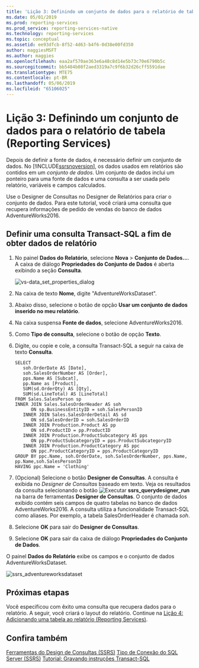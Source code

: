```yaml
---
title: 'Lição 3: Definindo um conjunto de dados para o relatório de tabela (Reporting Services) | Microsoft Docs'
ms.date: 05/01/2019
ms.prod: reporting-services
ms.prod_service: reporting-services-native
ms.technology: reporting-services
ms.topic: conceptual
ms.assetid: ee93dfcb-8f52-4d63-b4f6-0d38e00fd350
author: maggiesMSFT
ms.author: maggies
ms.openlocfilehash: eaa2af570ae363e6a48c8d14e5b73c70e6790b5c
ms.sourcegitcommit: bb5484b08f2aed3319a7c9f6b32d26cff5591dae
ms.translationtype: MTE75
ms.contentlocale: pt-BR
ms.lasthandoff: 05/06/2019
ms.locfileid: "65106025"
---
```

# <a name="lesson-3-defining-a-dataset-for-the-table-report-reporting-services"></a>Lição 3: Definindo um conjunto de dados para o relatório de tabela (Reporting Services)

Depois de definir a fonte de dados, é necessário definir um conjunto de dados. No [!INCLUDE[ssrsnoversion](../includes/ssrsnoversion-md.md)], os dados usados em relatórios são contidos em um *conjunto de dados*. Um conjunto de dados inclui um ponteiro para uma fonte de dados e uma consulta a ser usada pelo relatório, variáveis e campos calculados.

Use o Designer de Consultas no Designer de Relatórios para criar o conjunto de dados. Para este tutorial, você criará uma consulta que recupera informações de pedido de vendas do banco de dados AdventureWorks2016.

## <a name="define-a-transact-sql-query-for-report-data"></a>Definir uma consulta Transact-SQL a fim de obter dados de relatório  

1. No painel **Dados do Relatório**, selecione **Nova** > **Conjunto de Dados...**. A caixa de diálogo **Propriedades do Conjunto de Dados** é aberta exibindo a seção **Consulta**.

    ![vs-data_set_properties_dialog](media/lesson-3-defining-a-dataset-for-the-table-report-reporting-services/vs-dataset-properties-dialog.png)

2. Na caixa de texto **Nome**, digite "AdventureWorksDataset".

3. Abaixo disso, selecione o botão de opção **Usar um conjunto de dados inserido no meu relatório**.

4. Na caixa suspensa **Fonte de dados**, selecione AdventureWorks2016.

5. Como **Tipo de consulta**, selecione o botão de opção **Texto**.

6. Digite, ou copie e cole, a consulta Transact-SQL a seguir na caixa de texto **Consulta**.

    ```T-SQL
    SELECT
       soh.OrderDate AS [Date],
       soh.SalesOrderNumber AS [Order],
       pps.Name AS [Subcat],
       pp.Name as [Product],
       SUM(sd.OrderQty) AS [Qty],
       SUM(sd.LineTotal) AS [LineTotal]
    FROM Sales.SalesPerson sp
    INNER JOIN Sales.SalesOrderHeader AS soh
          ON sp.BusinessEntityID = soh.SalesPersonID
       INNER JOIN Sales.SalesOrderDetail AS sd
          ON sd.SalesOrderID = soh.SalesOrderID
       INNER JOIN Production.Product AS pp
          ON sd.ProductID = pp.ProductID
       INNER JOIN Production.ProductSubcategory AS pps
          ON pp.ProductSubcategoryID = pps.ProductSubcategoryID
       INNER JOIN Production.ProductCategory AS ppc
          ON ppc.ProductCategoryID = pps.ProductCategoryID
    GROUP BY ppc.Name, soh.OrderDate, soh.SalesOrderNumber, pps.Name, pp.Name,soh.SalesPersonID  
    HAVING ppc.Name = 'Clothing'
    ```

7. (Opcional) Selecione o botão **Designer de Consultas**. A consulta é exibida no *Designer de Consultas* baseado em texto. Veja os resultados da consulta selecionando o botão ![Executar](media/ssrs-querydesigner-run.png) **ssrs_querydesigner_run** na barra de ferramentas **Designer de Consultas**. O conjunto de dados exibido contém seis campos de quatro tabelas no banco de dados AdventureWorks2016. A consulta utiliza a funcionalidade Transact-SQL como aliases. Por exemplo, a tabela SalesOrderHeader é chamada *soh*.

8. Selecione **OK** para sair do **Designer de Consultas**.

9. Selecione **OK** para sair da caixa de diálogo **Propriedades do Conjunto de Dados**.

O painel **Dados do Relatório** exibe os campos e o conjunto de dados AdventureWorksDataset.

   ![ssrs_adventureworksdataset](media/ssrs-adventureworksdataset.png)

## <a name="next-steps"></a>Próximas etapas

Você especificou com êxito uma consulta que recupera dados para o relatório. A seguir, você criará o layout do relatório. Continue na [Lição 4: Adicionando uma tabela ao relatório &#40;Reporting Services&#41;](lesson-4-adding-a-table-to-the-report-reporting-services.md).

## <a name="see-also"></a>Confira também

[Ferramentas do Design de Consultas &#40;SSRS&#41;](../reporting-services/report-data/query-design-tools-ssrs.md)
[Tipo de Conexão do SQL Server &#40;SSRS&#41;](../reporting-services/report-data/sql-server-connection-type-ssrs.md)
[Tutorial: Gravando instruções Transact-SQL](../t-sql/tutorial-writing-transact-sql-statements.md)
